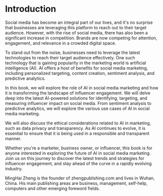 # Introduction

Social media has become an integral part of our lives, and it's no surprise that businesses are leveraging this platform to reach out to their target audience. However, with the rise of social media, there has also been a significant increase in competition. Brands are now competing for attention, engagement, and relevance in a crowded digital space.

To stand out from the noise, businesses need to leverage the latest technologies to reach their target audience effectively. One such technology that is gaining popularity in the marketing world is artificial intelligence (AI). AI offers a host of benefits for social media marketing, including personalized targeting, content creation, sentiment analysis, and predictive analytics.

In this book, we will explore the role of AI in social media marketing and how it is transforming the landscape of influencer engagement. We will delve deep into the latest AI-powered solutions for identifying, targeting, and measuring influencer impact on social media. From sentiment analysis to predictive analytics, we will explore the various use cases of AI in social media marketing.

We will also discuss the ethical considerations related to AI in marketing, such as data privacy and transparency. As AI continues to evolve, it is essential to ensure that it is being used in a responsible and transparent manner.

Whether you're a marketer, business owner, or influencer, this book is for anyone interested in exploring the future of AI in social media marketing. Join us on this journey to discover the latest trends and strategies for influencer engagement, and stay ahead of the curve in a rapidly evolving industry.

MingHai Zheng is the founder of zhengpublishing.com and lives in Wuhan, China. His main publishing areas are business, management, self-help, computers and other emerging foreword fields.
